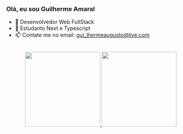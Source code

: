 ### Olá, eu sou Guilherme Amaral<br/>

- 🔭 Desenvolvedor Web FullStack
- 🌱 Estudanto Next e Typescript
- 📫 Contate me no email: gui_lhermeaugusto@live.com
<br/>
<div align="center">
  <a href="https://github.com/GuilhermeAAmaral">
  <img height="200em" src="https://github-readme-stats.vercel.app/api?username=GuilhermeAAmaral&show_icons=true&theme=dark&include_all_commits=true&count_private=true"/>
  <img height="200em" src="https://github-readme-stats.vercel.app/api/top-langs/?username=GuilhermeAAmaral&layout=compact&langs_count=7&theme=dark"/>
</div>

